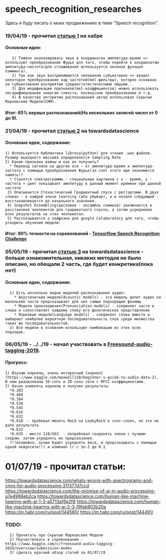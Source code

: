 # speech_recognition_researches
Здесь я буду писать о моих продвижениях в теме "Speech recognition".

### 19/04/19 - прочитал [статью 1](https://habr.com/ru/post/226143/) на хабре
  #### Основные идеи: 
       1) Тяжело анализировать звук в координатах амплитуда-время => используют преобразование Фурье для того, чтобы перейти к координатам амплитуда-частота(для сглаживания используется оконная функция Хэмминга).
       2) Так как звук воспринимается человеком субъективно => вводят некоторое преобразование над частотой(mel-фильтры), которое основано на субъективном восприятии среднестатистическими людьми..
       3) Для модификации признаков(mel-коэффициентов) можно использовать логарифмирование энергии спекста, косинусное преобразование и т.д.
       4) В качестве алгоритма распознавания автор использовал Скрытые Марковские Модели(СММ).
   #### Итог: 65% верных распознаваний(На нескольких записей чисел от 0 до 9).
### 21/04/19 - прочитал [статью 2](https://towardsdatascience.com/ok-google-how-to-do-speech-recognition-f77b5d7cbe0b) на towardsdatascience
  #### Основные идеи, содержание:
    1) Используется библиотека librosa(python) для чтения .wav файлов. Размер выходного массива определеяется Sampling Rate
    2) Какие признаки важны и как их получить?
      * Перевод сигнала на другие оси - от амплитуда-время к амплитуда-частота с помощью преобразования Фурье(за счет этого еще экономится память!)
      * Строятся спектрограммы - специальные картинки с x - время, y - частота + цвет показывает амплитуду в данный момент времени при данной частоте
     3) Описывается Стохастический Градиентный спуск с рестартами. В двух словах - в каждой эпохе learning rate убывает, а в начале следующей - восстанавливается до начального значения.
     4) Snapshot Ensembling(дословно - ансамбль снимков) заключается в расстановке чекпоинтов для градиентного спуска, а затем усреднения всех результатов на этих чекпоинтах.
     5) Рассказывается о лайфхаке для google Colaboratory для того, чтобы ускорить обучение модели.
  #### Итог: 90% точности на соревнований - [Tensorflow Speech Recognition Challenge](https://www.kaggle.com/c/tensorflow-speech-recognition-challenge)

### 05/05/19 - прочитал [статью 3](https://towardsdatascience.com/speech-recognition-is-hard-part-1-258e813b6eb7) на towardsdatascience - больше ознакомительная, никаких методов не было описано, но обещали 2 часть, где будет конкретика(пока нет)
  #### Основные идеи, содержание:
      1) Есть несколько видов моделей распознавания аудио: 
        * Акустические модели(Acoustic models) - эта модель делит аудио на маленькие части предсказывает для них самые подходящие фонемы
        * Модели произношения(Pronunciation models) - соединяет части в слова и сопостовляет каждому слову его фонетическое представление
        * Языковые модели(Language models) - соединяет слова вместе и выбирает наиболее вероятную последовательность слов среди множества таких же последовательностей.
      2) Все модели в основном используют комбинацию из этих всех подходов.
### 06/05/19 - ../../19 - начал участвовать в [Freesound-audio-tagging-2019](https://www.kaggle.com/c/freesound-audio-tagging-2019/overview/submission-modes).
  #### Прогресс:
    1) Изучаю кернелы, очень интересный [кернел](https://www.kaggle.com/maxwell110/beginner-s-guide-to-audio-data-2). В нем реализованы 1D-conv и 2D-conv сети с MFCC-коэффициентами.
    2) Начал изменять кернелы и получил результаты:
      *0.203
      *0.468
      *0.384
      *0.539 
      *0.545 
      *0.616 
      *0.632
      *0.618  - пробовал менять ReLU на LeakyReLU в conv-слоях, но это не дало результата
      *0.633
      *0.635 - место 110/563  - попробовал сохранять эпохи с лучшим скором, затем усреднять их предсказания.
      (!!возможно, лучше будет усреднять веса, и предсказывать с помощью одной нейросети!!) и изменил lr с 1e-3 до 0.1
# 01/07/19 - прочитал статьи:
  https://towardsdatascience.com/whats-wrong-with-spectrograms-and-cnns-for-audio-processing-311377d7ccd
https://towardsdatascience.com/the-promise-of-ai-in-audio-processing-a7e4996eb2ca
https://towardsdatascience.com/human-like-machine-hearing-with-ai-1-3-a5713af6e2f8
https://towardsdatascience.com/human-like-machine-hearing-with-ai-2-3-f9fab903b20a
https://m.habr.com/ru/post/144580/
https://m.habr.com/ru/post/144491/

### TODO: 
      1) Прочитать про Скрытые Марковские Модели
      2) Поучаствовать в соревновании - https://www.kaggle.com/c/freesound-audio-tagging-2019/overview/submission-modes
      3) сделать краткий обзор статей за 01/07/19
